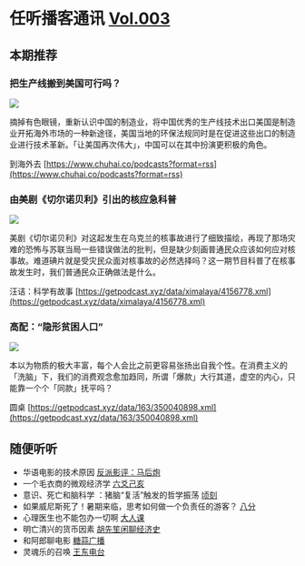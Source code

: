# 任听播客通讯 [Vol.003](https://mailchi.mp/5e44b50f5be2/vol003)

## 本期推荐

### 把生产线搬到美国可行吗？

![](https://s2.ax1x.com/2019/06/23/ZFl8IO.png)

摘掉有色眼镜，重新认识中国的制造业，将中国优秀的生产线技术出口美国是制造业开拓海外市场的一种新途径，美国当地的环保法规同时是在促进这些出口的制造业进行技术革新。「让美国再次伟大」，中国可以在其中扮演更积极的角色。

到海外去 [https://www.chuhai.co/podcasts?format=rss](https://www.chuhai.co/podcasts?format=rss)

### 由美剧《切尔诺贝利》引出的核应急科普

![](https://s2.ax1x.com/2019/06/23/ZFRFIK.jpg)

美剧《切尔诺贝利》对这起发生在乌克兰的核事故进行了细致描绘，再现了那场灾难的恐怖与苏联当局一些错误做法的批判，但是缺少刻画普通民众应该如何应对核事故。难道碘片就是受灾民众面对核事故的必然选择吗？这一期节目科普了在核事故发生时，我们普通民众正确做法是什么。

汪诘：科学有故事 [https://getpodcast.xyz/data/ximalaya/4156778.xml](https://getpodcast.xyz/data/ximalaya/4156778.xml)

### 高配：“隐形贫困人口”

![](https://s2.ax1x.com/2019/06/23/ZFapkR.jpg)

本以为物质的极大丰富，每个人会比之前更容易张扬出自我个性。在消费主义的「洗脑」下，我们的消费观念愈加趋同，所谓「爆款」大行其道，虚空的内心，只能靠一个个「同款」抚平吗？

圆桌 [https://getpodcast.xyz/data/163/350040898.xml](https://getpodcast.xyz/data/163/350040898.xml)

## 随便听听

- 华语电影的技术原因 [反派影评：马后炮](https://getpodcast.xyz/data/weixin/fanpaidy-mahoupao.xml)
- 一个毛衣商的微观经济学 [六爻己亥](https://getpodcast.xyz/data/ximalaya/21189002.xml)
- 意识、死亡和脑科学 ：猪脑“复活”触发的哲学振荡 [顷刻](https://feeds.fireside.fm/qingke/rss)
- 如果威尼斯死了！暑期来临，思考如何做一个负责任的游客？ [八分](https://getpodcast.xyz/data/163/12.xml)
- 心理医生也不能包办一切啊 [大人课](https://growup.rocks/feed/podcast)
- 明亡清兴的货币因素 [胡先笙闲聊经济史](https://getpodcast.xyz/data/163/526577852.xml)
- 和阿郎聊电影 [糖蒜广播](https://getpodcast.xyz/data/lizhi/13461.xml)
- 灵魂乐的召唤 [王东电台](https://getpodcast.xyz/data/163/12.xml)
